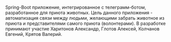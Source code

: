 Spring-Boot приложение, интегрированное с телеграмм-ботом, разработанное для приюта животных.
Цель данного приложения - автоматизация связи между людьми, желающими забрать животное из приюта и представителями самого приюта (волонтерами).
В разработке принимают участие Харитонов Александр, Глотов Алексей, Колчанов Евгений, Крятов Валерий.